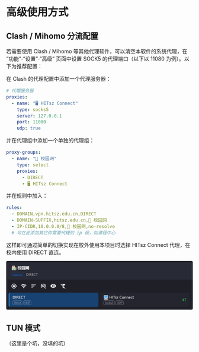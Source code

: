 # 高级使用方式

## Clash / Mihomo 分流配置

若需要使用 Clash / Mihomo 等其他代理软件，可以清空本软件的系统代理，在 “功能”-“设置”-“高级” 页面中设置 SOCK5 的代理端口（以下以 11080 为例）。以下为推荐配置：

在 Clash 的代理配置中添加一个代理服务器：

```yaml
# 代理服务器
proxies:
  - name: "🖥 HITsz Connect"
    type: socks5
    server: 127.0.0.1
    port: 11080
    udp: true
```

并在代理组中添加一个单独的代理组：

```yaml
proxy-groups:
  - name: "🏫 校园网"
    type: select
    proxies:
      - DIRECT
      - 🖥 HITsz Connect
```

并在规则中加入：

```yaml
rules:
  - DOMAIN,vpn.hitsz.edu.cn,DIRECT
  - DOMAIN-SUFFIX,hitsz.edu.cn,🏫 校园网
  - IP-CIDR,10.0.0.0/8,🏫 校园网,no-resolve
  # 可在此添加其它你需要代理的 ip 段，如课程中心
```

这样即可通过简单的切换实现在校外使用本项目时选择 HITsz Connect 代理，在校内使用 DIRECT 直连。

![proxy_group.png](/docs/proxy_group.png)

## TUN 模式

（这里是个坑，没填的坑）
